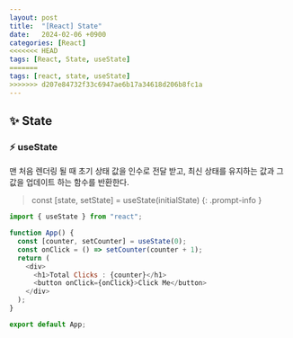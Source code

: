```yaml
---
layout: post
title:  "[React] State"
date:   2024-02-06 +0900
categories: [React]
<<<<<<< HEAD
tags: [React, State, useState]
=======
tags: [react, state, useState]
>>>>>>> d207e84732f33c6947ae6b17a34618d206b8fc1a
---
```



## ✨ State

### ⚡ useState

맨 처음 렌더링 될 때 초기 상태 값을 인수로 전달 받고, 최신 상태를 유지하는 값과 그 값을 업데이트 하는 함수를 반환한다.

> const [state, setState] = useState(initialState)
{: .prompt-info }

```javascript
import { useState } from "react";

function App() {
  const [counter, setCounter] = useState(0);
  const onClick = () => setCounter(counter + 1);
  return (
    <div>
      <h1>Total Clicks : {counter}</h1>
      <button onClick={onClick}>Click Me</button>
    </div>
  );
}

export default App;
```